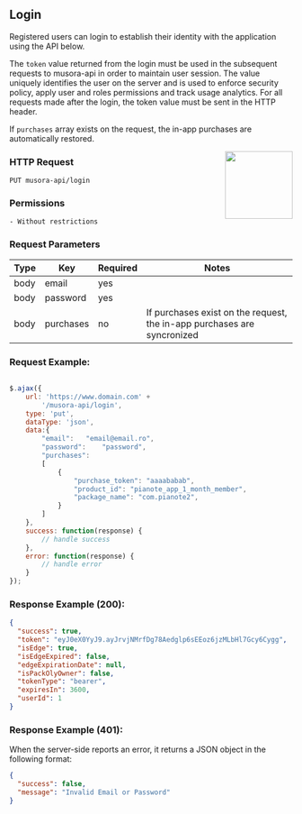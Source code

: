 ## Login
Registered users can login to establish their identity with the application using the API below.

The `token` value returned from the login must be used in the subsequent requests to musora-api in order to maintain user session.
The value uniquely identifies the user on the server and is used to enforce security policy, apply user and roles permissions and track usage analytics.
For all requests made after the login, the token value must be sent in the HTTP header.

If `purchases` array exists on the request, the in-app purchases are automatically restored.

<a href="https://www.postman.com/red-shadow-611407/workspace/staging-drumeo-with-musora-api/request/9725390-d65a2579-0ddd-42ef-a5c0-b3169f5c8f58"  target="_blank" style="float:right;">
<img width="120px" src="https://images.ctfassets.net/1wryd5vd9xez/1sHuHRROdF7ifCjy4QKVXk/a44e85c6138dbe13126c4ede8650cf29/https___cdn-images-1.medium.com_max_2000_1_O0OZO4m6nbwwnYAtkSQO0g.png"/>
</a>

### HTTP Request

`PUT musora-api/login`

### Permissions

    - Without restrictions

### Request Parameters

|Type|Key|Required|Notes|
|----|---|--------|-----|
|body|email|  yes  ||
|body|password|  yes  ||
|body|purchases|  no  |If purchases exist on the request, the in-app purchases are syncronized|

### Request Example:

```js

$.ajax({
    url: 'https://www.domain.com' +
        '/musora-api/login',
    type: 'put',
    dataType: 'json',
    data:{
        "email":   "email@email.ro",
        "password":    "password", 
        "purchases":
        [
            {
                "purchase_token": "aaaababab",
                "product_id": "pianote_app_1_month_member",
                "package_name": "com.pianote2",
            }
        ]
    },
    success: function(response) {
        // handle success
    },
    error: function(response) {
        // handle error
    }
});
```

### Response Example (200):

```json
{
  "success": true,
  "token": "eyJ0eX0YyJ9.ayJrvjNMrfDg78Aedglp6sEEoz6jzMLbHl7Gcy6Cygg",
  "isEdge": true,
  "isEdgeExpired": false,
  "edgeExpirationDate": null,
  "isPackOlyOwner": false,
  "tokenType": "bearer",
  "expiresIn": 3600,
  "userId": 1
}
```

### Response Example (401):
When the server-side reports an error, it returns a JSON object in the following format:
```json
{
  "success": false,
  "message": "Invalid Email or Password"
}
```


